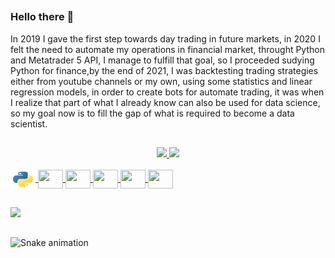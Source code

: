 ##
### Hello there 👋

In 2019 I gave the first step towards day trading in future markets, in 2020 I felt the need to automate my operations in financial market, throught Python and Metatrader 5 API, I manage to fulfill that goal, so I proceeded sudying Python for finance,by the end of 2021, I was backtesting trading strategies either from youtube channels or my own, using some statistics and linear regression models, in order to create bots for automate trading, it was when I realize that part of what I already know can also be used for data science, so my goal now is to fill the gap of what is required to become a data scientist.        
##
<!--
**Fernandopsf/FernandoPSF** is a ✨ _special_ ✨ repository because its `README.md` (this file) appears on your GitHub profile.

Here are some ideas to get you started:

- 🔭 I’m currently working on ...
- 🌱 I’m currently learning Data Science (reading: Biostatistic,by Sonia Vieira)
- 👯 I’m looking to collaborate on ...
- 🤔 I’m looking for help with ...
- 💬 Ask me about ...
- 📫 How to reach me: ...
- 😄 Pronouns: ...
- ⚡ Fun fact: I Started
-->
<div align="center">
  <a href="https://github.com/rafaballerini">
  <img height="180em" src="https://github-readme-stats.vercel.app/api?username=Fernandopsf&show_icons=true&theme=cyan&include_all_commits=true&count_private=true"/>
  <img height="180em" src="https://github-readme-stats.vercel.app/api/top-langs/?username=Fernandopsf&layout=compact&langs_count=7&theme=cyan"/>
</div>

<div style="display: inline_block"><br>

  <img align="center" height="30" width="40" src="https://raw.githubusercontent.com/devicons/devicon/master/icons/python/python-original.svg">
  <img align="center" height="30" width="40" src="https://cdn.jsdelivr.net/gh/devicons/devicon/icons/jupyter/jupyter-original-wordmark.svg" />
  <img align="center" height="30" width="40" src="https://cdn.jsdelivr.net/gh/devicons/devicon/icons/pandas/pandas-original-wordmark.svg" />
  <img align="center" height="30" width="40" src="https://cdn.jsdelivr.net/gh/devicons/devicon/icons/numpy/numpy-original-wordmark.svg" />
  <img align="center" height="30" width="40" src="https://cdn.jsdelivr.net/gh/devicons/devicon/icons/postgresql/postgresql-original-wordmark.svg" />
  <img align="center" height="30" width="40" src="https://cdn.jsdelivr.net/gh/devicons/devicon/icons/git/git-original-wordmark.svg" />
  
  
 
 
</div>

##
<div> 
  <a href="https://www.linkedin.com/in/fernando-pereira-9b8ba9108/" target="_blank"><img src="https://img.shields.io/badge/-LinkedIn-%230077B5?style=for-the-badge&logo=linkedin&logoColor=white" target="_blank"></a> 
 </div>
 
##
<div> 

 ![Snake animation](https://github.com/Fernandopsf/FernandoPSF/blob/output/github-contribution-grid-snake.svg)
 
 </div> 
